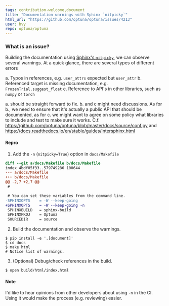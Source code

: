 ```yaml
---
tags: contribution-welcome,document
title: "Documentation warnings with Sphinx `nitpicky`"
html_url: "https://github.com/optuna/optuna/issues/4213"
user: hvy
repo: optuna/optuna
---
```


### What is an issue?

Building the documentation using [Sphinx's `nitpicky`](https://www.sphinx-doc.org/en/master/usage/configuration.html#confval-nitpicky), we can observe several warnings.
At a quick glance, there are several types of different errors

a. Typos in references, e.g. `user_attrs` expected but `user_attr`
b. Referenced target is missing documentation, e.g. `FrozenTrial.suggest_float`
c. Reference to API's in other libraries, such as `numpy` or `torch`

a. should be straight forward to fix. b. and c might need discussions. As for b., we need to ensure that it's actually a public API that should be documented, as for c. we might want to agree on some policy what libraries to include and test to make sure it works. C.f. https://github.com/optuna/optuna/blob/master/docs/source/conf.py and https://docs.readthedocs.io/en/stable/guides/intersphinx.html

#### Repro

1. Add the `-n` (`nitpicky=True`) option in `docs/Makefile`

```diff
diff --git a/docs/Makefile b/docs/Makefile
index 4bdf05f33..579749286 100644
--- a/docs/Makefile
+++ b/docs/Makefile
@@ -2,7 +2,7 @@
 #

 # You can set these variables from the command line.
-SPHINXOPTS    = -W --keep-going
+SPHINXOPTS    = -W --keep-going -n
 SPHINXBUILD   = sphinx-build
 SPHINXPROJ    = Optuna
 SOURCEDIR     = source
```

2. Build the documentation and observe the warnings.

```console
$ pip install -e '.[document]'
$ cd docs
$ make html
# Notice list of warnings.
```

3. (Optional) Debug/check references in the build.

```console
$ open build/html/index.html
```

#### Note

I'd like to hear opinions from other developers about using `-n` in the CI. Using it would make the process (e.g. reviewing) easier.